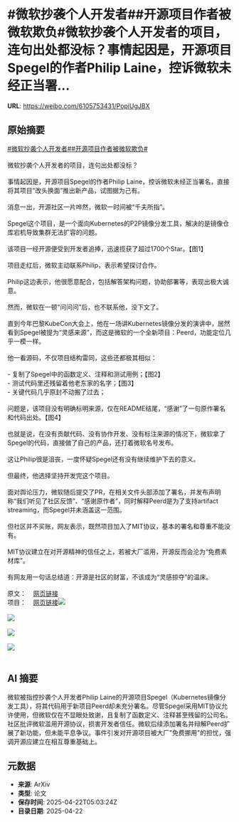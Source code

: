 # #微软抄袭个人开发者##开源项目作者被微软欺负#微软抄袭个人开发者的项目，连句出处都没标？事情起因是，开源项目Spegel的作者Philip Laine，控诉微软未经正当署...

**URL**: https://weibo.com/6105753431/PopiUgJBX

## 原始摘要

<a href="https://m.weibo.cn/search?containerid=231522type%3D1%26t%3D10%26q%3D%23%E5%BE%AE%E8%BD%AF%E6%8A%84%E8%A2%AD%E4%B8%AA%E4%BA%BA%E5%BC%80%E5%8F%91%E8%80%85%23&amp;extparam=%23%E5%BE%AE%E8%BD%AF%E6%8A%84%E8%A2%AD%E4%B8%AA%E4%BA%BA%E5%BC%80%E5%8F%91%E8%80%85%23" data-hide=""><span class="surl-text">#微软抄袭个人开发者#</span></a><a href="https://m.weibo.cn/search?containerid=231522type%3D1%26t%3D10%26q%3D%23%E5%BC%80%E6%BA%90%E9%A1%B9%E7%9B%AE%E4%BD%9C%E8%80%85%E8%A2%AB%E5%BE%AE%E8%BD%AF%E6%AC%BA%E8%B4%9F%23&amp;extparam=%23%E5%BC%80%E6%BA%90%E9%A1%B9%E7%9B%AE%E4%BD%9C%E8%80%85%E8%A2%AB%E5%BE%AE%E8%BD%AF%E6%AC%BA%E8%B4%9F%23" data-hide=""><span class="surl-text">#开源项目作者被微软欺负#</span></a><br><br>微软抄袭个人开发者的项目，连句出处都没标？<br><br>事情起因是，开源项目Spegel的作者Philip Laine，控诉微软未经正当署名，直接将其项目“改头换面”推出新产品，试图据为己有。<br><br>消息一出，开源社区一片哗然，微软一时间被“千夫所指”。<br><br>Spegel这个项目，是一个面向Kubernetes的P2P镜像分发工具，解决的是镜像仓库宕机导致集群无法扩容的问题。<br><br>该项目一经开源便受到开发者追捧，迅速揽获了超过1700个Star。【图1】<br><br>项目走红后，微软主动联系Philip，表示希望探讨合作。<br><br>Philip这边表示，他很愿意配合，包括解答架构问题，协助部署等，表现出极大诚意。<br><br>然而，微软在一顿“问问问”后，也不联系他，没下文了。<br><br>直到今年巴黎KubeCon大会上，他在一场讲Kubernetes镜像分发的演讲中，居然看到Spegel被提为“灵感来源”，而这是微软的一个全新项目：Peerd，功能定位几乎一模一样。<br><br>他一看源码，不仅项目结构雷同，这些还都极其相似：<br><br>- 复制了Spegel中的函数定义、注释和测试用例；【图2】<br>- 测试代码里还残留着他老东家的名字；【图3】<br>- 关键代码几乎原封不动搬了过去；<br><br>问题是，该项目没有明确标明来源，仅在README结尾，“感谢”了一句原作署名和代码出处。【图4】<br><br>也就是说，在没有贡献代码、没有协作开发、没有标注来源的情况下，微软拿了Spegel的代码，直接做了自己的产品，还打着微软名号发布。<br><br>这让Philip很是沮丧，一度怀疑Spegel还有没有继续维护下去的意义。<br><br>但最终，他选择坚持开发完这个项目。<br><br>面对舆论压力，微软随后提交了PR，在相关文件头部添加了署名，并发布声明称“我们听见了社区反馈”、“感谢原作者”，同时解释Peerd是为了支持artifact streaming，而Spegel并未涵盖这一范围。<br><br>但社区并不买账，网友表示，既然项目加入了MIT协议，基本的署名和尊重不能没有。<br><br>MIT协议建立在对开源精神的信任之上，若被大厂滥用，开源反而会沦为“免费素材库”。<br><br>有网友用一句话总结道：开源是社区的财富，不该成为“灵感掠夺”的温床。<br><br>原文：<a href="https://weibo.cn/sinaurl?u=https%3A%2F%2Fphiliplaine.com%2Fposts%2Fgetting-forked-by-microsoft%2F" data-hide=""><span class="url-icon"><img style="width: 1rem;height: 1rem" src="https://h5.sinaimg.cn/upload/2015/09/25/3/timeline_card_small_web_default.png" referrerpolicy="no-referrer"></span><span class="surl-text">网页链接</span></a><br>项目：<a href="https://weibo.cn/sinaurl?u=https%3A%2F%2Fgithub.com%2Fspegel-org%2Fspegel" data-hide=""><span class="url-icon"><img style="width: 1rem;height: 1rem" src="https://h5.sinaimg.cn/upload/2015/09/25/3/timeline_card_small_web_default.png" referrerpolicy="no-referrer"></span><span class="surl-text">网页链接</span></a><img style="" src="https://tvax1.sinaimg.cn/large/006Fd7o3gy1i0pcwyi53tj30zk0mcds5.jpg" referrerpolicy="no-referrer"><br><br><img style="" src="https://tvax4.sinaimg.cn/large/006Fd7o3gy1i0pcwztzftj312m17kdtj.jpg" referrerpolicy="no-referrer"><br><br><img style="" src="https://tvax2.sinaimg.cn/large/006Fd7o3gy1i0pcx2fov3j30ik059gnm.jpg" referrerpolicy="no-referrer"><br><br><img style="" src="https://tvax1.sinaimg.cn/large/006Fd7o3gy1i0pcx3vapaj30o3032wfq.jpg" referrerpolicy="no-referrer"><br><br>

## AI 摘要

微软被指控抄袭个人开发者Philip Laine的开源项目Spegel（Kubernetes镜像分发工具），将其代码用于新项目Peerd却未充分署名。尽管Spegel采用MIT协议允许使用，但微软仅在不显眼处致谢，且复制了函数定义、注释甚至残留的公司名。社区批评微软滥用开源协议，损害开发者信任。微软后续添加署名并辩解Peerd扩展了新功能，但未能平息争议。事件引发对开源项目被大厂"免费挪用"的担忧，强调开源应建立在相互尊重基础上。

## 元数据

- **来源**: ArXiv
- **类型**: 论文
- **保存时间**: 2025-04-22T05:03:24Z
- **目录日期**: 2025-04-22
